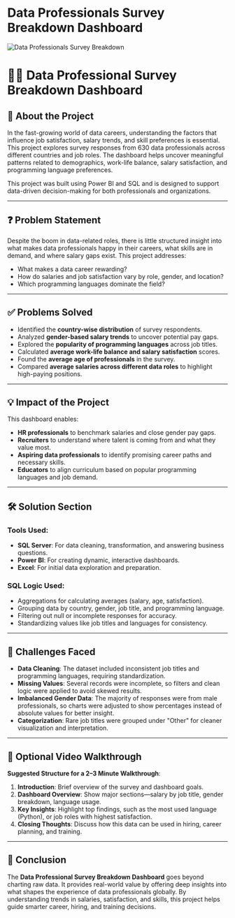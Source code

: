 # Data Professionals Survey Breakdown Dashboard

![Data Professionals Survey Breakdown](https://github.com/user-attachments/assets/ab3515fa-0656-4df8-80a8-81b9616ae2d2)

# 👩‍💻 Data Professional Survey Breakdown Dashboard

## 📘 About the Project

In the fast-growing world of data careers, understanding the factors that influence job satisfaction, salary trends, and skill preferences is essential. This project explores survey responses from 630 data professionals across different countries and job roles. The dashboard helps uncover meaningful patterns related to demographics, work-life balance, salary satisfaction, and programming language preferences.

This project was built using Power BI and SQL and is designed to support data-driven decision-making for both professionals and organizations.

---

## ❓ Problem Statement

Despite the boom in data-related roles, there is little structured insight into what makes data professionals happy in their careers, what skills are in demand, and where salary gaps exist. This project addresses:

- What makes a data career rewarding?
- How do salaries and job satisfaction vary by role, gender, and location?
- Which programming languages dominate the field?

---

## ✅ Problems Solved

- Identified the **country-wise distribution** of survey respondents.
- Analyzed **gender-based salary trends** to uncover potential pay gaps.
- Explored the **popularity of programming languages** across job titles.
- Calculated **average work-life balance and salary satisfaction** scores.
- Found the **average age of professionals** in the survey.
- Compared **average salaries across different data roles** to highlight high-paying positions.

---

## 💡 Impact of the Project

This dashboard enables:

- **HR professionals** to benchmark salaries and close gender pay gaps.
- **Recruiters** to understand where talent is coming from and what they value most.
- **Aspiring data professionals** to identify promising career paths and necessary skills.
- **Educators** to align curriculum based on popular programming languages and job demand.

---

## 🛠️ Solution Section

### Tools Used:
- **SQL Server**: For data cleaning, transformation, and answering business questions.
- **Power BI**: For creating dynamic, interactive dashboards.
- **Excel**: For initial data exploration and preparation.

### SQL Logic Used:
- Aggregations for calculating averages (salary, age, satisfaction).
- Grouping data by country, gender, job title, and programming language.
- Filtering out null or incomplete responses for accuracy.
- Standardizing values like job titles and languages for consistency.

---

## 🧩 Challenges Faced

- **Data Cleaning**: The dataset included inconsistent job titles and programming languages, requiring standardization.
- **Missing Values**: Several records were incomplete, so filters and clean logic were applied to avoid skewed results.
- **Imbalanced Gender Data**: The majority of responses were from male professionals, so charts were adjusted to show percentages instead of absolute values for better insight.
- **Categorization**: Rare job titles were grouped under "Other" for cleaner visualization and interpretation.

---

## 🎥 Optional Video Walkthrough

**Suggested Structure for a 2–3 Minute Walkthrough**:
1. **Introduction**: Brief overview of the survey and dashboard goals.
2. **Dashboard Overview**: Show major sections—salary by job title, gender breakdown, language usage.
3. **Key Insights**: Highlight top findings, such as the most used language (Python), or job roles with highest satisfaction.
4. **Closing Thoughts**: Discuss how this data can be used in hiring, career planning, and training.

---

## 📌 Conclusion

The **Data Professional Survey Breakdown Dashboard** goes beyond charting raw data. It provides real-world value by offering deep insights into what shapes the experience of data professionals globally. By understanding trends in salaries, satisfaction, and skills, this project helps guide smarter career, hiring, and training decisions.



